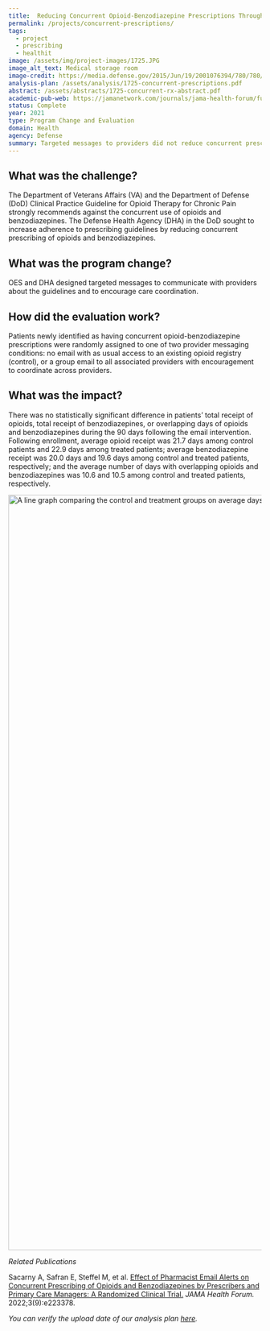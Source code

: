 ```yaml
---
title:  Reducing Concurrent Opioid-Benzodiazepine Prescriptions Through Provider Messages
permalink: /projects/concurrent-prescriptions/
tags: 
  - project
  - prescribing
  - healthit
image: /assets/img/project-images/1725.JPG
image_alt_text: Medical storage room
image-credit: https://media.defense.gov/2015/Jun/19/2001076394/780/780/0/150617-F-SI704-003.JPG
analysis-plan: /assets/analysis/1725-concurrent-prescriptions.pdf
abstract: /assets/abstracts/1725-concurrent-rx-abstract.pdf
academic-pub-web: https://jamanetwork.com/journals/jama-health-forum/fullarticle/2796898
status: Complete
year: 2021
type: Program Change and Evaluation
domain: Health
agency: Defense
summary: Targeted messages to providers did not reduce concurrent prescriptions
---
```

## What was the challenge?
The Department of Veterans Affairs (VA) and the Department of Defense (DoD) Clinical Practice Guideline for Opioid Therapy for Chronic Pain strongly recommends against the concurrent use of opioids and benzodiazepines. The Defense Health Agency (DHA) in the DoD sought to increase adherence to prescribing guidelines by reducing concurrent prescribing of opioids and benzodiazepines.

## What was the program change?
OES and DHA designed targeted messages to communicate with providers about the guidelines and to encourage care coordination.

## How did the evaluation work?
Patients newly identified as having concurrent opioid-benzodiazepine prescriptions were randomly assigned to one of two provider messaging conditions: no email with as usual access to an existing opioid registry (control), or a group email to all associated providers with encouragement to coordinate across providers. 

## What was the impact?
There was no statistically significant difference in patients’ total receipt of opioids, total receipt of benzodiazepines, or overlapping days of opioids and benzodiazepines during the 90 days following the email intervention. Following enrollment, average opioid receipt was 21.7 days among control patients and 22.9 days among treated patients; average benzodiazepine receipt was 20.0 days and 19.6 days among control and treated patients, respectively; and the average number of days with overlapping opioids and benzodiazepines was 10.6 and 10.5 among control and treated patients, respectively.

<img src="{{ '/assets/img/project-images/1725-fig1.png' | prepend: site.baseurl }}" alt="A line graph comparing the control and treatment groups on average days of opioid-benzodiazepine overlap and days relative to enrollment." width="1500">

<i>Related Publications</i>

Sacarny A, Safran E, Steffel M, et al. <a href="https://jamanetwork.com/journals/jama-health-forum/fullarticle/2796898">Effect of Pharmacist Email Alerts on Concurrent Prescribing of Opioids and Benzodiazepines by Prescribers and Primary Care Managers: A Randomized Clinical Trial.</a> <i>JAMA Health Forum.</i> 2022;3(9):e223378.

*You can verify the upload date of our analysis plan <a href="https://github.com/gsa-oes/office-of-evaluation-sciences/commits/master/assets/analysis/concurrent-prescriptions.pdf">here</a>.*
